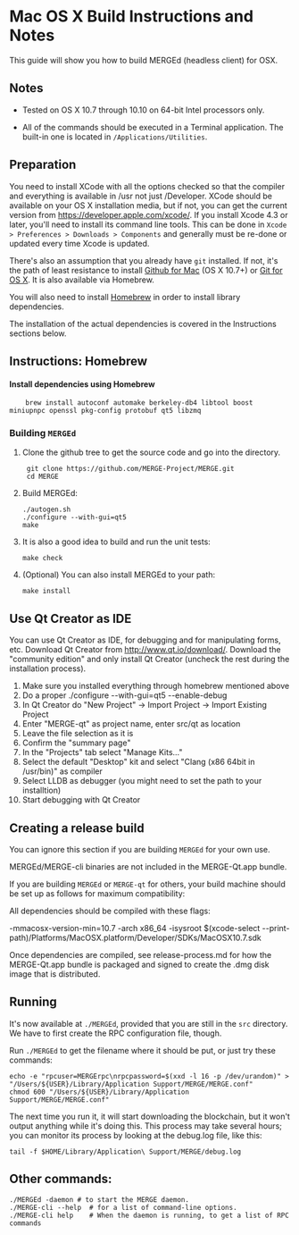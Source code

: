 Mac OS X Build Instructions and Notes
====================================
This guide will show you how to build MERGEd (headless client) for OSX.

Notes
-----

* Tested on OS X 10.7 through 10.10 on 64-bit Intel processors only.

* All of the commands should be executed in a Terminal application. The
built-in one is located in `/Applications/Utilities`.

Preparation
-----------

You need to install XCode with all the options checked so that the compiler
and everything is available in /usr not just /Developer. XCode should be
available on your OS X installation media, but if not, you can get the
current version from https://developer.apple.com/xcode/. If you install
Xcode 4.3 or later, you'll need to install its command line tools. This can
be done in `Xcode > Preferences > Downloads > Components` and generally must
be re-done or updated every time Xcode is updated.

There's also an assumption that you already have `git` installed. If
not, it's the path of least resistance to install [Github for Mac](https://mac.github.com/)
(OS X 10.7+) or
[Git for OS X](https://code.google.com/p/git-osx-installer/). It is also
available via Homebrew.

You will also need to install [Homebrew](http://brew.sh) in order to install library
dependencies.

The installation of the actual dependencies is covered in the Instructions
sections below.

Instructions: Homebrew
----------------------

#### Install dependencies using Homebrew

        brew install autoconf automake berkeley-db4 libtool boost miniupnpc openssl pkg-config protobuf qt5 libzmq

### Building `MERGEd`

1. Clone the github tree to get the source code and go into the directory.

        git clone https://github.com/MERGE-Project/MERGE.git
        cd MERGE

2.  Build MERGEd:

        ./autogen.sh
        ./configure --with-gui=qt5
        make

3.  It is also a good idea to build and run the unit tests:

        make check

4.  (Optional) You can also install MERGEd to your path:

        make install

Use Qt Creator as IDE
------------------------
You can use Qt Creator as IDE, for debugging and for manipulating forms, etc.
Download Qt Creator from http://www.qt.io/download/. Download the "community edition" and only install Qt Creator (uncheck the rest during the installation process).

1. Make sure you installed everything through homebrew mentioned above
2. Do a proper ./configure --with-gui=qt5 --enable-debug
3. In Qt Creator do "New Project" -> Import Project -> Import Existing Project
4. Enter "MERGE-qt" as project name, enter src/qt as location
5. Leave the file selection as it is
6. Confirm the "summary page"
7. In the "Projects" tab select "Manage Kits..."
8. Select the default "Desktop" kit and select "Clang (x86 64bit in /usr/bin)" as compiler
9. Select LLDB as debugger (you might need to set the path to your installtion)
10. Start debugging with Qt Creator

Creating a release build
------------------------
You can ignore this section if you are building `MERGEd` for your own use.

MERGEd/MERGE-cli binaries are not included in the MERGE-Qt.app bundle.

If you are building `MERGEd` or `MERGE-qt` for others, your build machine should be set up
as follows for maximum compatibility:

All dependencies should be compiled with these flags:

 -mmacosx-version-min=10.7
 -arch x86_64
 -isysroot $(xcode-select --print-path)/Platforms/MacOSX.platform/Developer/SDKs/MacOSX10.7.sdk

Once dependencies are compiled, see release-process.md for how the MERGE-Qt.app
bundle is packaged and signed to create the .dmg disk image that is distributed.

Running
-------

It's now available at `./MERGEd`, provided that you are still in the `src`
directory. We have to first create the RPC configuration file, though.

Run `./MERGEd` to get the filename where it should be put, or just try these
commands:

    echo -e "rpcuser=MERGErpc\nrpcpassword=$(xxd -l 16 -p /dev/urandom)" > "/Users/${USER}/Library/Application Support/MERGE/MERGE.conf"
    chmod 600 "/Users/${USER}/Library/Application Support/MERGE/MERGE.conf"

The next time you run it, it will start downloading the blockchain, but it won't
output anything while it's doing this. This process may take several hours;
you can monitor its process by looking at the debug.log file, like this:

    tail -f $HOME/Library/Application\ Support/MERGE/debug.log

Other commands:
-------

    ./MERGEd -daemon # to start the MERGE daemon.
    ./MERGE-cli --help  # for a list of command-line options.
    ./MERGE-cli help    # When the daemon is running, to get a list of RPC commands
